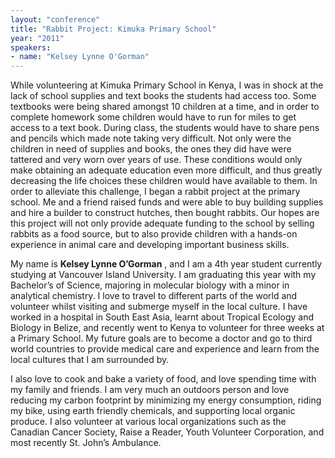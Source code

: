 ```yaml
---
layout: "conference"
title: "Rabbit Project: Kimuka Primary School"
year: "2011"
speakers:
- name: "Kelsey Lynne O'Gorman"
---
```



While volunteering at Kimuka Primary School in Kenya, I was in shock at the
lack of school supplies and text books the students had access too. Some
textbooks were being shared amongst 10 children at a time, and in order to
complete homework some children would have to run for miles to get access to a
text book. During class, the students would have to share pens and pencils
which made note taking very difficult. Not only were the children in need of
supplies and books, the ones they did have were tattered and very worn over
years of use. These conditions would only make obtaining an adequate education
even more difficult, and thus greatly decreasing the life choices these
children would have available to them. In order to alleviate this challenge, I
began a rabbit project at the primary school. Me and a friend raised funds and
were able to buy building supplies and hire a builder to construct hutches,
then bought rabbits. Our hopes are this project will not only provide adequate
funding to the school by selling rabbits as a food source, but to also provide
children with a hands-on experience in animal care and developing important
business skills.

My name is **Kelsey Lynne O’Gorman** , and I am a 4th year student currently
studying at Vancouver Island University. I am graduating this year with my
Bachelor’s of Science, majoring in molecular biology with a minor in
analytical chemistry. I love to travel to different parts of the world and
volunteer whilst visiting and submerge myself in the local culture. I have
worked in a hospital in South East Asia, learnt about Tropical Ecology and
Biology in Belize, and recently went to Kenya to volunteer for three weeks at
a Primary School. My future goals are to become a doctor and go to third world
countries to provide medical care and experience and learn from the local
cultures that I am surrounded by.

I also love to cook and bake a variety of food, and love spending time with my
family and friends. I am very much an outdoors person and love reducing my
carbon footprint by minimizing my energy consumption, riding my bike, using
earth friendly chemicals, and supporting local organic produce. I also
volunteer at various local organizations such as the Canadian Cancer Society,
Raise a Reader, Youth Volunteer Corporation, and most recently St. John’s
Ambulance.



[//]: # (Retrieved from https://web.archive.org/web/20210413201442/https://www.ideawave.ca/2011-conference/rabbit-project-kimuka-primary-school)